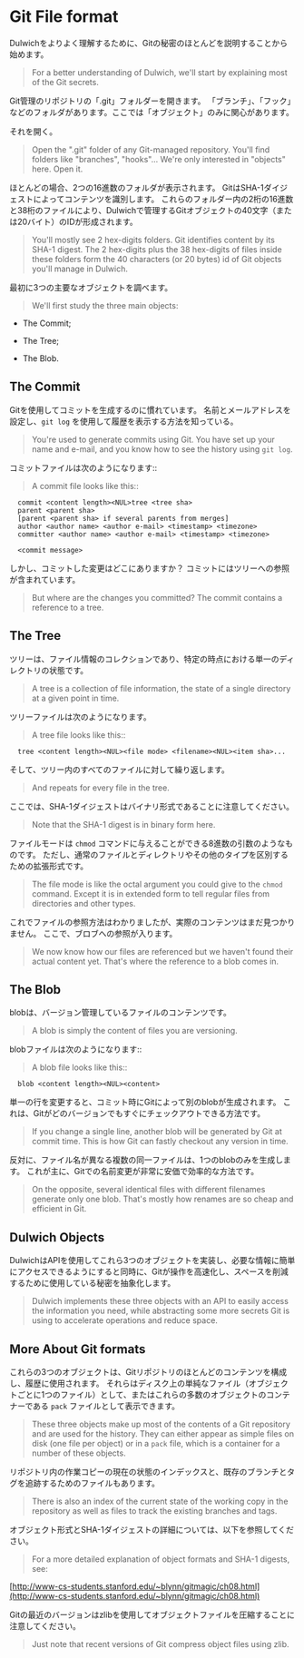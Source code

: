 Git File format
===============

Dulwichをよりよく理解するために、Gitの秘密のほとんどを説明することから始めます。


> For a better understanding of Dulwich, we'll start by explaining most of the Git secrets.


Git管理のリポジトリの「.git」フォルダーを開きます。
「ブランチ」、「フック」などのフォルダがあります。ここでは「オブジェクト」のみに関心があります。

それを開く。



> Open the ".git" folder of any Git-managed repository. You'll find folders like "branches", "hooks"... We're only interested in "objects" here. Open it.



ほとんどの場合、2つの16進数のフォルダが表示されます。  GitはSHA-1ダイジェストによってコンテンツを識別します。 これらのフォルダー内の2桁の16進数と38桁のファイルにより、Dulwichで管理するGitオブジェクトの40文字（または20バイト）のIDが形成されます。


> You'll mostly see 2 hex-digits folders. Git identifies content by its SHA-1 digest. The 2 hex-digits plus the 38 hex-digits of files inside these folders form the 40 characters (or 20 bytes) id of Git objects you'll manage in Dulwich.


最初に3つの主要なオブジェクトを調べます。


> We'll first study the three main objects:

- The Commit;

- The Tree;

- The Blob.


The Commit
----------


Gitを使用してコミットを生成するのに慣れています。 名前とメールアドレスを設定し、`git log` を使用して履歴を表示する方法を知っている。



> You're used to generate commits using Git. You have set up your name and e-mail, and you know how to see the history using ``git log``.


コミットファイルは次のようになります::

> A commit file looks like this::

```
  commit <content length><NUL>tree <tree sha>
  parent <parent sha>
  [parent <parent sha> if several parents from merges]
  author <author name> <author e-mail> <timestamp> <timezone>
  committer <author name> <author e-mail> <timestamp> <timezone>

  <commit message>
```


しかし、コミットした変更はどこにありますか？ コミットにはツリーへの参照が含まれています。

> But where are the changes you committed? The commit contains a reference to a tree.

The Tree
--------


ツリーは、ファイル情報のコレクションであり、特定の時点における単一のディレクトリの状態です。


> A tree is a collection of file information, the state of a single directory at a given point in time.


ツリーファイルは次のようになります。

> A tree file looks like this::

```
  tree <content length><NUL><file mode> <filename><NUL><item sha>...
```

そして、ツリー内のすべてのファイルに対して繰り返します。

> And repeats for every file in the tree.


ここでは、SHA-1ダイジェストはバイナリ形式であることに注意してください。


> Note that the SHA-1 digest is in binary form here.


ファイルモードは `chmod` コマンドに与えることができる8進数の引数のようなものです。 ただし、通常のファイルとディレクトリやその他のタイプを区別するための拡張形式です。


> The file mode is like the octal argument you could give to the ``chmod`` command.  Except it is in extended form to tell regular files from directories and other types.



これでファイルの参照方法はわかりましたが、実際のコンテンツはまだ見つかりません。 ここで、ブロブへの参照が入ります。


> We now know how our files are referenced but we haven't found their actual content yet. That's where the reference to a blob comes in.




The Blob
--------

blobは、バージョン管理しているファイルのコンテンツです。


> A blob is simply the content of files you are versioning.


blobファイルは次のようになります::


> A blob file looks like this::

```
  blob <content length><NUL><content>
```

単一の行を変更すると、コミット時にGitによって別のblobが生成されます。 これは、Gitがどのバージョンでもすぐにチェックアウトできる方法です。

> If you change a single line, another blob will be generated by Git at commit time. This is how Git can fastly checkout any version in time.


反対に、ファイル名が異なる複数の同一ファイルは、1つのblobのみを生成します。 これが主に、Gitでの名前変更が非常に安価で効率的な方法です。


> On the opposite, several identical files with different filenames generate only one blob. That's mostly how renames are so cheap and efficient in Git.





Dulwich Objects
---------------

DulwichはAPIを使用してこれら3つのオブジェクトを実装し、必要な情報に簡単にアクセスできるようにすると同時に、Gitが操作を高速化し、スペースを削減するために使用している秘密を抽象化します。


> Dulwich implements these three objects with an API to easily access the information you need, while abstracting some more secrets Git is using to accelerate operations and reduce space.




More About Git formats
----------------------


これらの3つのオブジェクトは、Gitリポジトリのほとんどのコンテンツを構成し、履歴に使用されます。 それらはディスク上の単純なファイル（オブジェクトごとに1つのファイル）として、またはこれらの多数のオブジェクトのコンテナーである `pack` ファイルとして表示できます。


> These three objects make up most of the contents of a Git repository and are used for the history. They can either appear as simple files on disk (one file per object) or in a ``pack`` file, which is a container for a number of these objects.


リポジトリ内の作業コピーの現在の状態のインデックスと、既存のブランチとタグを追跡するためのファイルもあります。


> There is also an index of the current state of the working copy in the repository as well as files to track the existing branches and tags.


オブジェクト形式とSHA-1ダイジェストの詳細については、以下を参照してください。

> For a more detailed explanation of object formats and SHA-1 digests, see:


[http://www-cs-students.stanford.edu/~blynn/gitmagic/ch08.html](http://www-cs-students.stanford.edu/~blynn/gitmagic/ch08.html)



Gitの最近のバージョンはzlibを使用してオブジェクトファイルを圧縮することに注意してください。

> Just note that recent versions of Git compress object files using zlib.
